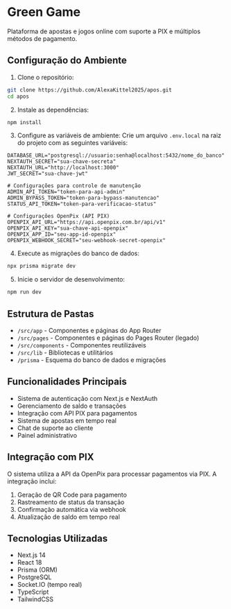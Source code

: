# Green Game

Plataforma de apostas e jogos online com suporte a PIX e múltiplos métodos de pagamento.

## Configuração do Ambiente

1. Clone o repositório:
```bash
git clone https://github.com/AlexaKittel2025/apos.git
cd apos
```

2. Instale as dependências:
```bash
npm install
```

3. Configure as variáveis de ambiente:
Crie um arquivo `.env.local` na raiz do projeto com as seguintes variáveis:

```
DATABASE_URL="postgresql://usuario:senha@localhost:5432/nome_do_banco"
NEXTAUTH_SECRET="sua-chave-secreta"
NEXTAUTH_URL="http://localhost:3000"
JWT_SECRET="sua-chave-jwt"

# Configurações para controle de manutenção
ADMIN_API_TOKEN="token-para-api-admin"
ADMIN_BYPASS_TOKEN="token-para-bypass-manutencao"
STATUS_API_TOKEN="token-para-verificacao-status"

# Configurações OpenPix (API PIX)
OPENPIX_API_URL="https://api.openpix.com.br/api/v1"
OPENPIX_API_KEY="sua-chave-api-openpix"
OPENPIX_APP_ID="seu-app-id-openpix"
OPENPIX_WEBHOOK_SECRET="seu-webhook-secret-openpix"
```

4. Execute as migrações do banco de dados:
```bash
npx prisma migrate dev
```

5. Inicie o servidor de desenvolvimento:
```bash
npm run dev
```

## Estrutura de Pastas

- `/src/app` - Componentes e páginas do App Router
- `/src/pages` - Componentes e páginas do Pages Router (legado)
- `/src/components` - Componentes reutilizáveis
- `/src/lib` - Bibliotecas e utilitários
- `/prisma` - Esquema do banco de dados e migrações

## Funcionalidades Principais

- Sistema de autenticação com Next.js e NextAuth
- Gerenciamento de saldo e transações
- Integração com API PIX para pagamentos
- Sistema de apostas em tempo real
- Chat de suporte ao cliente
- Painel administrativo

## Integração com PIX

O sistema utiliza a API da OpenPix para processar pagamentos via PIX. A integração inclui:

1. Geração de QR Code para pagamento
2. Rastreamento de status da transação
3. Confirmação automática via webhook
4. Atualização de saldo em tempo real

## Tecnologias Utilizadas

- Next.js 14
- React 18
- Prisma (ORM)
- PostgreSQL
- Socket.IO (tempo real)
- TypeScript
- TailwindCSS